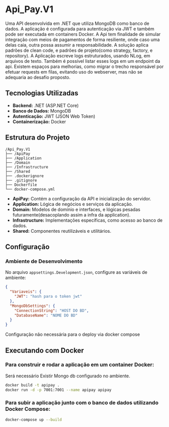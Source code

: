 # Api_Pay.V1

Uma API desenvolvida em .NET que utiliza MongoDB como banco de dados. A aplicação é configurada para autenticação via JWT e também pode ser executada em containers Docker.
A Api tem finalidade de simular integração com meios de pagamentos de forma resiliente, onde caso uma delas caia, outra possa assumir a responsabilidade.
A solução aplica padrões de clean code, e padrões de projeto(como strategy, factory, e repository).
A Aplicação escreve logs estruturados, usando NLog, em arquivos de texto. Também é possível listar esses logs em um endpoint da api.
Existem espaços para melhorias, como migrar o trecho responsável por efetuar requests em filas, evitando uso do webserver, mas não se adequaria ao desafio proposto.

## Tecnologias Utilizadas

- **Backend:** .NET (ASP.NET Core)
- **Banco de Dados:** MongoDB
- **Autenticação:** JWT (JSON Web Token)
- **Containerização:** Docker

## Estrutura do Projeto

```plaintext
/Api_Pay.V1
├── /ApiPay
├── /Application
├── /Domain
├── /Infrastructure
├── /Shared
├── .dockerignore
├── .gitignore
├── Dockerfile
└── docker-compose.yml
```

- **ApiPay:** Contém a configuração da API e inicialização do servidor.
- **Application:** Lógica de negócios e serviços da aplicação.
- **Domain:** Modelos de domínio e interfaces, e lógicas pesadas futuramente(desacoplando assim a infra da application).
- **Infrastructure:** Implementações específicas, como acesso ao banco de dados.
- **Shared:** Componentes reutilizáveis e utilitários.

## Configuração

### Ambiente de Desenvolvimento

No arquivo `appsettings.Development.json`, configure as variáveis de ambiente:

```json
{
  "Variaveis": {
    "JWT": "hash para o token jwt"
  },
  "MongoDbSettings": {
    "ConnectionString": "HOST DO BD",
    "DatabaseName": "NOME DO BD"
  }
}
```

Configuração não necessária para o deploy via docker compose

## Executando com Docker

### Para construir e rodar a aplicação em um container Docker:

Será necessário Existir Mongo db configurado no ambiente.

```bash
docker build -t apipay .
docker run -d -p 7001:7001 --name apipay apipay
```

### Para subir a aplicação junto com o banco de dados utilizando Docker Compose:

```bash
docker-compose up --build
```

